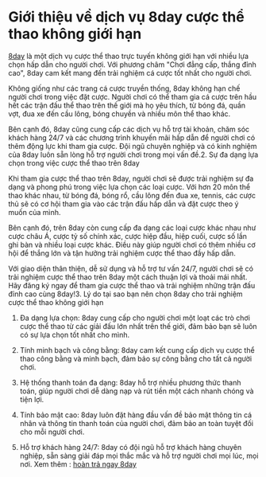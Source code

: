 # Giới thiệu về dịch vụ 8day cược thể thao không giới hạn

<a href=" https://nhacai8day.care/"> 8day</a> là một dịch vụ cược thể thao trực tuyến không giới hạn với nhiều lựa chọn hấp dẫn cho người chơi. Với phương châm "Chơi đẳng cấp, thắng đỉnh cao", 8day cam kết mang đến trải nghiệm cá cược tốt nhất cho người chơi.

Không giống như các trang cá cược truyền thống, 8day không hạn chế người chơi trong việc đặt cược. Người chơi có thể tham gia cá cược trên hầu hết các trận đấu thể thao trên thế giới mà họ yêu thích, từ bóng đá, quần vợt, đua xe đến cầu lông, bóng chuyền và nhiều môn thể thao khác.

Bên cạnh đó, 8day cũng cung cấp các dịch vụ hỗ trợ tài khoản, chăm sóc khách hàng 24/7 và các chương trình khuyến mãi hấp dẫn để người chơi có thêm động lực khi tham gia cược. Đội ngũ chuyên nghiệp và có kinh nghiệm của 8day luôn sẵn lòng hỗ trợ người chơi trong mọi vấn đề.2. Sự đa dạng lựa chọn trong việc cược thể thao trên 8day

Khi tham gia cược thể thao trên 8day, người chơi sẽ được trải nghiệm sự đa dạng và phong phú trong việc lựa chọn các loại cược. Với hơn 20 môn thể thao khác nhau, từ bóng đá, bóng rổ, cầu lông đến đua xe, tennis, các cược thủ sẽ có cơ hội tham gia vào các trận đấu hấp dẫn và đặt cược theo ý muốn của mình.

Bên cạnh đó, trên 8day còn cung cấp đa dạng các loại cược khác nhau như cược châu Á, cược tỷ số chính xác, cược hiệp đầu, hiệp cuối, cược số lần ghi bàn và nhiều loại cược khác. Điều này giúp người chơi có thêm nhiều cơ hội để thắng lớn và tận hưởng trải nghiệm cược thể thao đầy hấp dẫn.

Với giao diện thân thiện, dễ sử dụng và hỗ trợ tư vấn 24/7, người chơi sẽ có trải nghiệm cược thể thao trên 8day một cách thuận lợi và thoải mái nhất. Hãy đăng ký ngay để tham gia cược thể thao và trải nghiệm những trận đấu đỉnh cao cùng 8day!3. Lý do tại sao bạn nên chọn 8day cho trải nghiệm cược thể thao không giới hạn

1. Đa dạng lựa chọn: 8day cung cấp cho người chơi một loạt các trò chơi cược thể thao từ các giải đấu lớn nhất trên thế giới, đảm bảo bạn sẽ luôn có sự lựa chọn tốt nhất cho mình.

2. Tính minh bạch và công bằng: 8day cam kết cung cấp dịch vụ cược thể thao công bằng và minh bạch, đảm bảo sự công bằng cho tất cả người chơi.

3. Hệ thống thanh toán đa dạng: 8day hỗ trợ nhiều phương thức thanh toán, giúp người chơi dễ dàng nạp và rút tiền một cách nhanh chóng và tiện lợi.

4. Tính bảo mật cao: 8day luôn đặt hàng đầu vấn đề bảo mật thông tin cá nhân và thông tin thanh toán của người chơi, đảm bảo an toàn tuyệt đối cho mỗi người chơi.

5. Hỗ trợ khách hàng 24/7: 8day có đội ngũ hỗ trợ khách hàng chuyên nghiệp, sẵn sàng giải đáp mọi thắc mắc và hỗ trợ người chơi mọi lúc, mọi nơi.
Xem thêm : <a href=" https://nhacai8day.care/hoan-tra-ngay-8day/"> hoàn trả ngay 8day</a>



